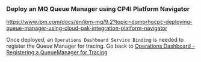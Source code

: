 ### Deploy an MQ Queue Manager using CP4I Platform Navigator
https://www.ibm.com/docs/en/ibm-mq/9.2?topic=dqmorhocpc-deploying-queue-manager-using-cloud-pak-integration-platform-navigator

Once deployed, an ``Operations Dashboard Service Binding`` is needed to register the Queue Manager for tracing.
Go back to [Operations Dashboard - Registering a QueueManager for Tracing](https://github.com/tylerstanczak/CP4I-Multus/blob/main/Deploy%20Operations%20Dashboard.md#registering-a-queuemanager-for-tracing-with-operations-dashboard)
